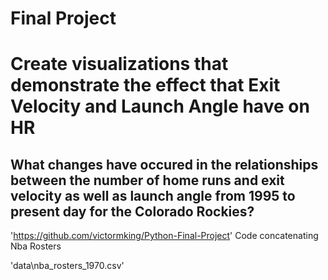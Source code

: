 # Final Project
 # Create visualizations that demonstrate the effect that Exit Velocity and Launch Angle have on HR 
 ## What changes have occured in the relationships between the number of home runs and exit velocity as well as launch angle from 1995 to present day for the Colorado Rockies? 
'https://github.com/victormking/Python-Final-Project'
Code concatenating Nba Rosters

'data\nba_rosters_1970.csv'